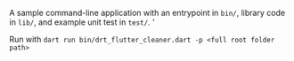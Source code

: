 A sample command-line application with an entrypoint in `bin/`, library code
in `lib/`, and example unit test in `test/`.
'

Run with `dart run bin/drt_flutter_cleaner.dart -p <full root folder path>`
